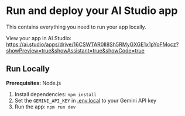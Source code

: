 # Run and deploy your AI Studio app

This contains everything you need to run your app locally.

View your app in AI Studio: https://ai.studio/apps/drive/16CSWTAR0Il8Sh5RMyGXGE1x1pYoFMocz?showPreview=true&showAssistant=true&showCode=true

## Run Locally

**Prerequisites:**  Node.js


1. Install dependencies:
   `npm install`
2. Set the `GEMINI_API_KEY` in [.env.local](.env.local) to your Gemini API key
3. Run the app:
   `npm run dev`
